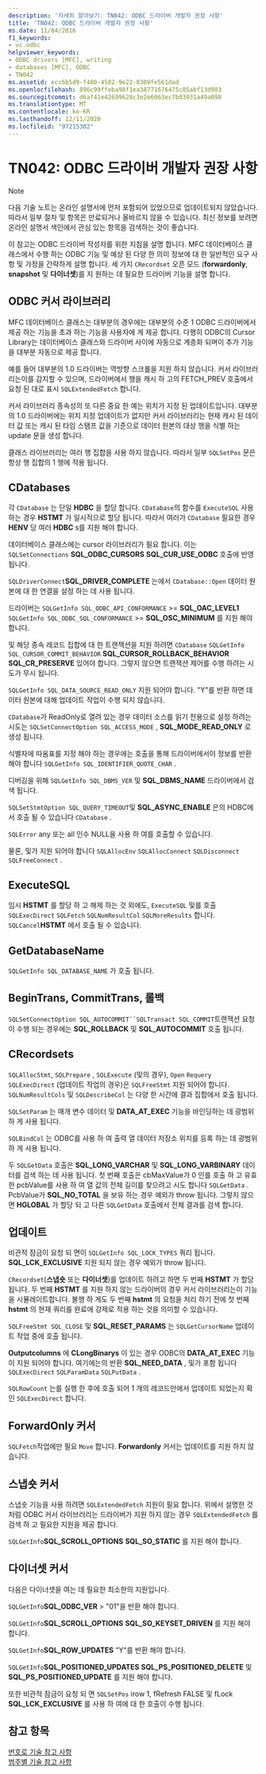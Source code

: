 ```yaml
---
description: '자세히 알아보기: TN042: ODBC 드라이버 개발자 권장 사항'
title: 'TN042: ODBC 드라이버 개발자 권장 사항'
ms.date: 11/04/2016
f1_keywords:
- vc.odbc
helpviewer_keywords:
- ODBC drivers [MFC], writing
- databases [MFC], ODBC
- TN042
ms.assetid: ecc6b5d9-f480-4582-9e22-8309fe561dad
ms.openlocfilehash: 896c99ffeba98f1ea38771676475c85abf13d983
ms.sourcegitcommit: d6af41e42699628c3e2e6063ec7b03931a49a098
ms.translationtype: MT
ms.contentlocale: ko-KR
ms.lasthandoff: 12/11/2020
ms.locfileid: "97215302"
---
```

# <a name="tn042-odbc-driver-developer-recommendations"></a>TN042: ODBC 드라이버 개발자 권장 사항

> [!NOTE]
> 다음 기술 노트는 온라인 설명서에 먼저 포함되어 있었으므로 업데이트되지 않았습니다. 따라서 일부 절차 및 항목은 만료되거나 올바르지 않을 수 있습니다. 최신 정보를 보려면 온라인 설명서 색인에서 관심 있는 항목을 검색하는 것이 좋습니다.

이 참고는 ODBC 드라이버 작성자를 위한 지침을 설명 합니다. MFC 데이터베이스 클래스에서 수행 하는 ODBC 기능 및 예상 된 다양 한 의미 정보에 대 한 일반적인 요구 사항 및 가정을 간략하게 설명 합니다. 세 가지 `CRecordset` 오픈 모드 (**forwardonly**, **snapshot** 및 **다이너셋**)를 지 원하는 데 필요한 드라이버 기능을 설명 합니다.

## <a name="odbcs-cursor-library"></a>ODBC 커서 라이브러리

MFC 데이터베이스 클래스는 대부분의 경우에는 대부분의 수준 1 ODBC 드라이버에서 제공 하는 기능을 초과 하는 기능을 사용자에 게 제공 합니다. 다행히 ODBC의 Cursor Library는 데이터베이스 클래스와 드라이버 사이에 자동으로 계층화 되며이 추가 기능을 대부분 자동으로 제공 합니다.

예를 들어 대부분의 1.0 드라이버는 역방향 스크롤을 지원 하지 않습니다. 커서 라이브러리는이를 감지할 수 있으며, 드라이버에서 행을 캐시 하 고의 FETCH_PREV 호출에서 요청 된 대로 표시 `SQLExtendedFetch` 합니다.

커서 라이브러리 종속성의 또 다른 중요 한 예는 위치가 지정 된 업데이트입니다. 대부분의 1.0 드라이버에는 위치 지정 업데이트가 없지만 커서 라이브러리는 현재 캐시 된 데이터 값 또는 캐시 된 타임 스탬프 값을 기준으로 데이터 원본의 대상 행을 식별 하는 update 문을 생성 합니다.

클래스 라이브러리는 여러 행 집합을 사용 하지 않습니다. 따라서 일부 `SQLSetPos` 문은 항상 행 집합의 1 행에 적용 됩니다.

## <a name="cdatabases"></a>CDatabases

각 `CDatabase` 는 단일 **HDBC** 을 할당 합니다. `CDatabase`의 함수를 `ExecuteSQL` 사용 하는 경우 **HSTMT** 가 일시적으로 할당 됩니다. 따라서 여러가 `CDatabase` 필요한 경우 **HENV** 당 여러 **HDBC** s를 지원 해야 합니다.

데이터베이스 클래스에는 cursor 라이브러리가 필요 합니다. 이는 `SQLSetConnections` **SQL_ODBC_CURSORS** **SQL_CUR_USE_ODBC** 호출에 반영 됩니다.

`SQLDriverConnect`**SQL_DRIVER_COMPLETE** 는에서 `CDatabase::Open` 데이터 원본에 대 한 연결을 설정 하는 데 사용 됩니다.

드라이버는 `SQLGetInfo SQL_ODBC_API_CONFORMANCE`  >=  **SQL_OAC_LEVEL1** `SQLGetInfo SQL_ODBC_SQL_CONFORMANCE`  >=  **SQL_OSC_MINIMUM** 를 지원 해야 합니다.

및 해당 종속 레코드 집합에 대 한 트랜잭션을 지원 하려면 `CDatabase` `SQLGetInfo SQL_CURSOR_COMMIT_BEHAVIOR` **SQL_CURSOR_ROLLBACK_BEHAVIOR** **SQL_CR_PRESERVE** 있어야 합니다. 그렇지 않으면 트랜잭션 제어를 수행 하려는 시도가 무시 됩니다.

`SQLGetInfo SQL_DATA_SOURCE_READ_ONLY` 지원 되어야 합니다. "Y"를 반환 하면 데이터 원본에 대해 업데이트 작업이 수행 되지 않습니다.

`CDatabase`가 ReadOnly로 열려 있는 경우 데이터 소스를 읽기 전용으로 설정 하려는 시도는 `SQLSetConnectOption SQL_ACCESS_MODE` , **SQL_MODE_READ_ONLY** 로 생성 됩니다.

식별자에 따옴표를 지정 해야 하는 경우에는 호출을 통해 드라이버에서이 정보를 반환 해야 합니다 `SQLGetInfo SQL_IDENTIFIER_QUOTE_CHAR` .

디버깅을 위해 `SQLGetInfo SQL_DBMS_VER` 및 **SQL_DBMS_NAME** 드라이버에서 검색 됩니다.

`SQLSetStmtOption SQL_QUERY_TIMEOUT`및 **SQL_ASYNC_ENABLE** 은의 HDBC에서 호출 될 수 있습니다 `CDatabase` . 

`SQLError` any 또는 all 인수 NULL을 사용 하 여를 호출할 수 있습니다.

물론, 및가 지원 되어야 합니다 `SQLAllocEnv` `SQLAllocConnect` `SQLDisconnect` `SQLFreeConnect` .

## <a name="executesql"></a>ExecuteSQL

임시 **HSTMT** 를 할당 하 고 해제 하는 것 외에도, `ExecuteSQL` 및를 호출 `SQLExecDirect` `SQLFetch` `SQLNumResultCol` `SQLMoreResults` 합니다. `SQLCancel`**HSTMT** 에서 호출 될 수 있습니다.

## <a name="getdatabasename"></a>GetDatabaseName

`SQLGetInfo SQL_DATABASE_NAME` 가 호출 됩니다.

## <a name="begintrans-committrans-rollback"></a>BeginTrans, CommitTrans, 롤백

`SQLSetConnectOption SQL_AUTOCOMMIT``SQLTransact SQL_COMMIT`트랜잭션 요청이 수행 되는 경우에는 **SQL_ROLLBACK** 및 **SQL_AUTOCOMMIT** 호출 됩니다.

## <a name="crecordsets"></a>CRecordsets

`SQLAllocStmt`, `SQLPrepare` , `SQLExecute` (및의 경우), `Open` `Requery` `SQLExecDirect` (업데이트 작업의 경우)은 `SQLFreeStmt` 지원 되어야 합니다. `SQLNumResultCols` 및 `SQLDescribeCol` 는 다양 한 시간에 결과 집합에서 호출 됩니다.

`SQLSetParam` 는 매개 변수 데이터 및 **DATA_AT_EXEC** 기능을 바인딩하는 데 광범위 하 게 사용 됩니다.

`SQLBindCol` 는 ODBC를 사용 하 여 출력 열 데이터 저장소 위치를 등록 하는 데 광범위 하 게 사용 됩니다.

두 `SQLGetData` 호출은 **SQL_LONG_VARCHAR** 및 **SQL_LONG_VARBINARY** 데이터를 검색 하는 데 사용 됩니다. 첫 번째 호출은 cbMaxValue가 0 인를 호출 하 고 유효한 pcbValue를 사용 하 여 열 값의 전체 길이를 찾으려고 시도 합니다 `SQLGetData` . PcbValue가 **SQL_NO_TOTAL** 을 보유 하는 경우 예외가 throw 됩니다. 그렇지 않으면 **HGLOBAL** 가 할당 되 고 다른 `SQLGetData` 호출에서 전체 결과를 검색 합니다.

## <a name="updating"></a>업데이트

비관적 잠금이 요청 되 면이 `SQLGetInfo SQL_LOCK_TYPES` 쿼리 됩니다. **SQL_LCK_EXCLUSIVE** 지원 되지 않는 경우 예외가 throw 됩니다.

`CRecordset`(**스냅숏** 또는 **다이너셋**)를 업데이트 하려고 하면 두 번째 **HSTMT** 가 할당 됩니다. 두 번째 **HSTMT** 를 지원 하지 않는 드라이버의 경우 커서 라이브러리는이 기능을 시뮬레이트합니다. 불행 하 게도 두 번째 **hstmt** 의 요청을 처리 하기 전에 첫 번째 **hstmt** 의 현재 쿼리를 완료에 강제로 적용 하는 것을 의미할 수 있습니다.

`SQLFreeStmt SQL_CLOSE` 및 **SQL_RESET_PARAMS** 는 `SQLGetCursorName` 업데이트 작업 중에 호출 됩니다.

**Outputcolumns** 에 **CLongBinarys** 이 있는 경우 ODBC의 **DATA_AT_EXEC** 기능이 지원 되어야 합니다. 여기에는의 반환 **SQL_NEED_DATA** , 및가 포함 됩니다 `SQLExecDirect` `SQLParamData` `SQLPutData` .

`SQLRowCount` 는를 실행 한 후에 호출 되어 1 개의 레코드만에서 업데이트 되었는지 확인 `SQLExecDirect` 합니다.

## <a name="forwardonly-cursors"></a>ForwardOnly 커서

`SQLFetch`작업에만 필요 `Move` 합니다. **Forwardonly** 커서는 업데이트를 지원 하지 않습니다.

## <a name="snapshot-cursors"></a>스냅숏 커서

스냅숏 기능을 사용 하려면 `SQLExtendedFetch` 지원이 필요 합니다. 위에서 설명한 것 처럼 ODBC 커서 라이브러리는 드라이버가 지원 하지 않는 경우 `SQLExtendedFetch` 를 검색 하 고 필요한 지원을 제공 합니다.

`SQLGetInfo`**SQL_SCROLL_OPTIONS** **SQL_SO_STATIC** 를 지원 해야 합니다.

## <a name="dynaset-cursors"></a>다이너셋 커서

다음은 다이너셋을 여는 데 필요한 최소한의 지원입니다.

`SQLGetInfo`**SQL_ODBC_VER** > "01"을 반환 해야 합니다.

`SQLGetInfo`**SQL_SCROLL_OPTIONS** **SQL_SO_KEYSET_DRIVEN** 를 지원 해야 합니다.

`SQLGetInfo`**SQL_ROW_UPDATES** "Y"를 반환 해야 합니다.

`SQLGetInfo`**SQL_POSITIONED_UPDATES** **SQL_PS_POSITIONED_DELETE** 및 **SQL_PS_POSITIONED_UPDATE** 를 지원 해야 합니다.

또한 비관적 잠금이 요청 되 면 `SQLSetPos` irow 1, fRefresh FALSE 및 fLock **SQL_LCK_EXCLUSIVE** 를 사용 하 여에 대 한 호출이 수행 됩니다.

## <a name="see-also"></a>참고 항목

[번호로 기술 참고 사항](../mfc/technical-notes-by-number.md)<br/>
[범주별 기술 참고 사항](../mfc/technical-notes-by-category.md)
